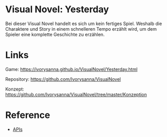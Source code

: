 # Visual Novel: Yesterday
Bei dieser Visual Novel handelt es sich um kein fertiges Spiel. Weshalb die Charaktere und Story in einem schnelleren Tempo erzählt wird, um dem Spieler eine komplette Geschichte zu erzählen.

# Links
Game: https://ivorysanna.github.io/VisualNovel/Yesterday.html

Repository: https://github.com/Ivorysanna/VisualNovel

Konzept: https://github.com/Ivorysanna/VisualNovel/tree/master/Konzeption


# Reference
- [APIs](https://jirkadelloro.github.io/FUDGE_Story/Documentation/Reference/#fudge-story-reference)


